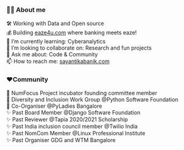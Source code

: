 
### 👋🏽 About me

🛠 Working with Data and Open source \
💰 Building [eaze4u.com](https://www.eaze4u.com) where banking meets eaze!\
🌱 I’m currently learning: Cyberanalytics \
👯 I’m looking to collaborate on: Research and fun projects\
💬 Ask me about: Code & Community\
📫 How to reach me: [sayantikabanik.com](https://www.sayantikabanik.com)

### ❤️Community 

🌟 NumFocus Project incubator founding committee member\
🌟 Diversity and Inclusion Work Group @Python Software Foundation\
🌟 Co-Organiser @PyLadies Bangalore\
✨ Past Board Member @Django Software Foundation\
✨ Past Reviewer @Tapia 2020/2021 Scholarship\
✨ Past India inclusion council member @Twilio India\
✨ Past NomCom Member @Linux Professional Institute\
✨ Past Organiser GDG and WTM Bangalore
